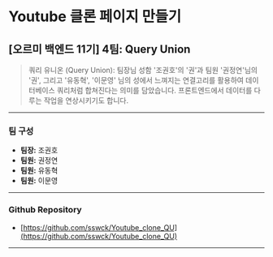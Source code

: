 # Youtube 클론 페이지 만들기

## [오르미 백엔드 11기] 4팀: Query Union

> 쿼리 유니온 (Query Union): 팀장님 성함 '조권호'의 '권'과 팀원 '권정연'님의 '권', 그리고 '유동혁', '이문영' 님의 성에서 느껴지는 연결고리를 활용하여 데이터베이스 쿼리처럼 합쳐진다는 의미를 담았습니다. 프론트엔드에서 데이터를 다루는 작업을 연상시키기도 합니다.

---

### 팀 구성

- **팀장:** 조권호
- **팀원:** 권정연
- **팀원:** 유동혁
- **팀원:** 이문영

---

### Github Repository

- [https://github.com/sswck/Youtube_clone_QU](https://github.com/sswck/Youtube_clone_QU)

---
